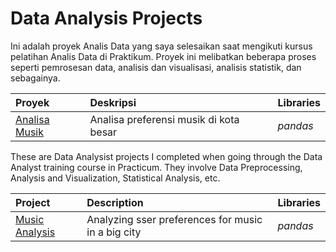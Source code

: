 # Data Analysis Projects
Ini adalah proyek Analis Data yang saya selesaikan saat mengikuti kursus pelatihan Analis Data di Praktikum.
Proyek ini melibatkan beberapa proses seperti pemrosesan data, analisis dan visualisasi, analisis statistik, dan sebagainya.

| Proyek               | Deskripsi                                                                               | Libraries                      |
|:--------------------- |:------------------------------------------------------------------------------------------- |:------------------------------ |
|[Analisa Musik](https://github.com/yusufsp7/Data_Analaysis_Projects/blob/Project-1/README.md)|Analisa preferensi musik di kota besar|*pandas*|

These are Data Analysist projects I completed when going through the Data Analyst training course in Practicum.
They involve Data Preprocessing, Analysis and Visualization, Statistical Analysis, etc.

| Project               | Description                                                                                 | Libraries                      |
|:--------------------- |:------------------------------------------------------------------------------------------- |:------------------------------ |
|[Music Analysis](https://github.com/yusufsp7/Data_Analaysis_Projects/blob/Project-1/README.md)|Analyzing sser preferences for music in a big city|*pandas*|
